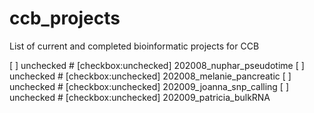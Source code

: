 # ccb_projects
List of current and completed bioinformatic projects for CCB

[ ] unchecked # [checkbox:unchecked] 202008_nuphar_pseudotime
[ ] unchecked # [checkbox:unchecked] 202008_melanie_pancreatic
[ ] unchecked # [checkbox:unchecked] 202009_joanna_snp_calling
[ ] unchecked # [checkbox:unchecked] 202009_patricia_bulkRNA
